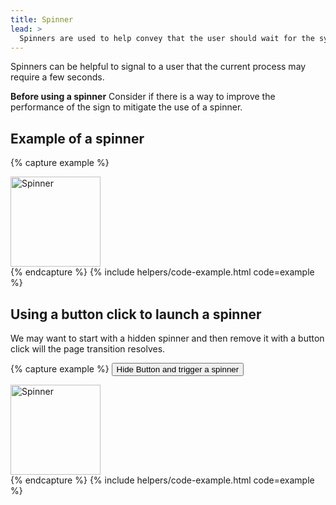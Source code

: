 ```yaml
---
title: Spinner
lead: >
  Spinners are used to help convey that the user should wait for the system to resolve.
---
```


Spinners can be helpful to signal to a user that the current process may require a few seconds.

**Before using a spinner** Consider if there is  a way to improve the performance of the sign to mitigate the use of a spinner.

## Example of a spinner

{% capture example %}
<div class="lg-spinner">
  <div>
    <img src="{{ site.baseurl }}/assets/img/spinner.gif" srcset="{{ site.baseurl }}/assets/img/spinner@2x.gif" width="144" height="144" class="text-middle" alt="Spinner" />
  </div>
</div>
{% endcapture %}
{% include helpers/code-example.html code=example %}

## Using a button click to launch a spinner

We may want to start with a hidden spinner and then remove it with a button click will the page transition resolves. 

{% capture example %}
<button class="usa-button__lg-invokeSpinner">Hide Button and trigger a spinner</button>
<div class="lg-spinner lg-spinner--hidden" id="spinner-id">
  <div>
    <img src="{{ site.baseurl }}/assets/img/spinner.gif" srcset="{{ site.baseurl }}/assets/img/spinner@2x.gif" width="144" height="144" class="text-middle" alt="Spinner" />
  </div>
</div>
{% endcapture %}
{% include helpers/code-example.html code=example %}
